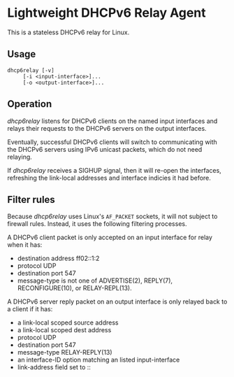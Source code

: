 
Lightweight DHCPv6 Relay Agent
==

This is a stateless DHCPv6 relay for Linux.

Usage
---

	dhcp6relay [-v]
	     [-i <input-interface>]...
	     [-o <output-interface>]...

Operation
----

*dhcp6relay* listens for DHCPv6 clients on the named input interfaces and
relays their requests to the DHCPv6 servers on the output interfaces.

Eventually, successful DHCPv6 clients will switch to communicating with the
DHCPv6 servers using IPv6 unicast packets, which do not need relaying.

If *dhcp6relay* receives a SIGHUP signal, then it will re-open the interfaces,
refreshing the link-local addresses and interface indicies it had before.

Filter rules
----

Because *dhcp6relay* uses Linux's `AF_PACKET` sockets, it will not subject to
firewall rules.  Instead, it uses the following filtering processes.

A DHCPv6 client packet is only accepted on an input interface for relay
when it has:
 * destination address ff02::1:2
 * protocol UDP
 * destination port 547
 * message-type is not one of ADVERTISE(2), REPLY(7), RECONFIGURE(10),
   or RELAY-REPL(13).

A DHCPv6 server reply packet on an output interface is only relayed back to
a client if it has:
 * a link-local scoped source address
 * a link-local scoped dest address
 * protocol UDP
 * destination port 547
 * message-type RELAY-REPLY(13)
 * an interface-ID option matching an listed input-interface
 * link-address field set to ::

